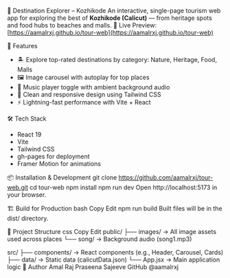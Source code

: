 🧭 Destination Explorer – Kozhikode
An interactive, single-page tourism web app for exploring the best of **Kozhikode (Calicut)** — from heritage spots and food hubs to beaches and malls.
🔗 Live Preview: [https://aamalrxj.github.io/tour-web](https://aamalrxj.github.io/tour-web)

🚀 Features
- 🏝️ Explore top-rated destinations by category: Nature, Heritage, Food, Malls
- 🖼️ Image carousel with autoplay for top places
- 🎵 Music player toggle with ambient background audio
- 🧭 Clean and responsive design using Tailwind CSS
- ⚡ Lightning-fast performance with Vite + React

🛠️ Tech Stack
- React 19
- Vite
- Tailwind CSS
- gh-pages for deployment
- Framer Motion for animations

📦 Installation & Development
git clone https://github.com/aamalrxj/tour-web.git
cd tour-web
npm install
npm run dev
Open http://localhost:5173 in your browser.

🏗️ Build for Production
bash
Copy
Edit
npm run build
Built files will be in the dist/ directory.

📁 Project Structure
css
Copy
Edit
public/
  ├── images/     → All image assets used across places
  └── song/       → Background audio (song1.mp3)

src/
  ├── components/ → React components (e.g., Header, Carousel, Cards)
  ├── data/       → Static data (calicutData.json)
  └── App.jsx     → Main application logic
🧠 Author
Amal Raj Praseena Sajeeve
GitHub @aamalrxj
